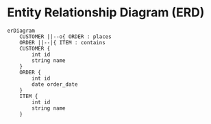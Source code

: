 # Entity Relationship Diagram (ERD)

```mermaid
erDiagram
    CUSTOMER ||--o{ ORDER : places
    ORDER ||--|{ ITEM : contains
    CUSTOMER {
        int id
        string name
    }
    ORDER {
        int id
        date order_date
    }
    ITEM {
        int id
        string name
    }
